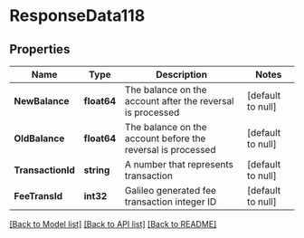 # ResponseData118

## Properties
Name | Type | Description | Notes
------------ | ------------- | ------------- | -------------
**NewBalance** | **float64** | The balance on the account after the reversal is processed | [default to null]
**OldBalance** | **float64** | The balance on the account before the reversal is processed | [default to null]
**TransactionId** | **string** | A number that represents transaction | [default to null]
**FeeTransId** | **int32** | Galileo generated fee transaction integer ID | [default to null]

[[Back to Model list]](../README.md#documentation-for-models) [[Back to API list]](../README.md#documentation-for-api-endpoints) [[Back to README]](../README.md)

